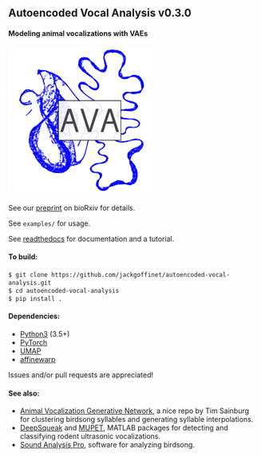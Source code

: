 ## Autoencoded Vocal Analysis v0.3.0
#### Modeling animal vocalizations with VAEs

<img src="docs/source/logo.png" width="300" align="middle" alt="logo">

See our [preprint](https://doi.org/10.1101/811661) on bioRxiv for details.

See `examples/` for usage.

See [readthedocs](https://autoencoded-vocal-analysis.readthedocs.io/en/latest/index.html)
for documentation and a tutorial.

#### To build:
```
$ git clone https://github.com/jackgoffinet/autoencoded-vocal-analysis.git
$ cd autoencoded-vocal-analysis
$ pip install .
```

#### Dependencies:
* [Python3](https://www.python.org/) (3.5+)
* [PyTorch](https://pytorch.org)
* [UMAP](https://umap-learn.readthedocs.io/)
* [affinewarp](https://github.com/ahwillia/affinewarp)

Issues and/or pull requests are appreciated!

#### See also:
* [Animal Vocalization Generative Network](https://github.com/timsainb/AVGN), a
	nice repo by Tim Sainburg for clustering birdsong syllables and generating
	syllable interpolations.
* [DeepSqueak](https://github.com/DrCoffey/DeepSqueak) and
	[MUPET](https://github.com/mvansegbroeck/mupet), MATLAB packages for
	detecting and classifying rodent ultrasonic vocalizations.
* [Sound Analysis Pro](http://www.soundanalysispro.com/), software for analyzing
	birdsong.
